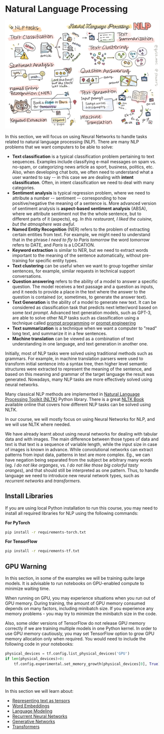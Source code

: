 # Natural Language Processing
![Summary of NLP tasks in a doodle](../sketchnotes/ai-nlp.png)

In this section, we will focus on using Neural Networks to handle tasks related to natural language processing (NLP). There are many NLP problems that we want computers to be able to solve:

* **Text classification** is a typical classification problem pertaining to text sequences. Examples include classifying e-mail messages on spam vs. no-spam, or categorizing news article as sport, business, politics, etc. Also, when developing chat bots, we often need to understand what a user wanted to say -- in this case we are dealing with **intent classificaton**. Often, in intent classification we need to deal with many categories.
* **Sentiment analysis** is typical regression problem, where we need to attribute a number -- sentiment -- corresponding to how positive/negative the meaning of a sentence is. More advanced version of sentiment analysis is **aspect-based sentiment analysis** (ABSA), where we attribute sentiment not the the whole sentence, but to different parts of it (aspects), eg. *In this restaurant, I liked the cuisine, but the atmosphere was awful*.
* **Named Entity Recognition** (NER) refers to the problem of extracting certain entities from text. For example, we might need to understand that in the phrase *I need to fly to Paris tomorrow* the word *tomorrow* refers to DATE, and *Paris* is a LOCATION.  
* **Keyword extraction** is similar to NER, but we need to extract words important to the meaning of the sentence automatically, without pre-training for specific entity types.
* **Text clustering** can be useful when we want to group together similar sentences, for example, similar requests in technical support conversations.
* **Question answering** refers to the ability of a model to answer a specific question. The model receives a text passage and a question as inputs, and it needs to provide a place in the text where the answer to the question is contained (or, sometimes, to generate the answer text).
* **Text Generation** is the ability of a model to generate new text. It can be considered as classification task that predicts next letter/word based on some *text prompt*. Advanced text generation models, such as GPT-3, are able to solve other NLP tasks such as classification using a technique called [prompt programming](https://towardsdatascience.com/software-3-0-how-prompting-will-change-the-rules-of-the-game-a982fbfe1e0) or [prompt engineering](https://medium.com/swlh/openai-gpt-3-and-prompt-engineering-dcdc2c5fcd29)
* **Text summarization** is a technique when we want a computer to "read" long text, and summarize it in a few sentences.
* **Machine translation** can be viewed as a combination of text understanding in one language, and text generation in another one.

Initially, most of NLP tasks were solved using traditional methods such as grammars. For example, in machine translation parsers were used to transform initial sentence into a syntax tree, then higher level semantic structures were extracted to represent the meaning of the sentence, and based on this meaning and grammar of the target language the result was generated. Nowadays, many NLP tasks are more effectively solved using neural networks.

Many classical NLP methods are implemented in [Natural Language Processing Toolkit (NLTK)](https://www.nltk.org) Python library. There is a great [NLTK Book](https://www.nltk.org/book/) available online that covers how different NLP tasks can be solved using NLTK.

In our course, we will mostly focus on using Neural Networks for NLP, and we will use NLTK where needed.

We have already learnt about using neural networks for dealing with tabular data and with images. The main difference between those types of data and text is that text is a sequence of variable length, while the input size in case of images is known in advance. While convolutional networks can extract patterns from input data, patterns in text are more complex. Eg., we can have negation being separated from the subject be arbitrary many words (eg. *I do not like organges*, vs. *I do not like those big colorful tasty oranges*), and that should still be interpreted as one pattern. Thus, to handle language we need to introduce new neural network types, such as *recurrent networks* and *transformers*. 

## Install Libraries

If you are using local Python installation to run this course, you may need to install all required libraries for NLP using the following commands:

**For PyTorch**
```bash
pip install -r requirements-torch.txt
```
**For TensorFlow**
```bash
pip install -r requirements-tf.txt
```

## GPU Warning

In this section, in some of the examples we will be training quite large models. It is advisable to run notebooks on GPU-enabled compute to minimize waiting time.

When running on GPU, you may experience situations when you run out of GPU memory. During training, the amount of GPU memory consumed depends on many factors, including minibatch size. If you experience any memory problems - you may try to minimize the minibatch size in the code.

Also, some older versions of TensorFlow do not release GPU memory correctly if we are training multiple models in one Python kernel. In order to use GPU memory cautiously, you may set TensorFlow option to grow GPU memory allocation only when required. You would need to include the following code in your notebooks:

```python
physical_devices = tf.config.list_physical_devices('GPU') 
if len(physical_devices)>0:
    tf.config.experimental.set_memory_growth(physical_devices[0], True) 
```

## In this Section
In this section we will learn about:

* [Representing text as tensors](13-TextRep/README.md)
* [Word Embeddings](14-Emdeddings/README.md)
* [Language Modeling](15-LanguageModeling/README.md)
* [Recurrent Neural Networks](16-RNN/README.md)
* [Generative Networks](17-GenerativeNetworks/README.md)
* [Transformers](18-Transformers/README.md)
